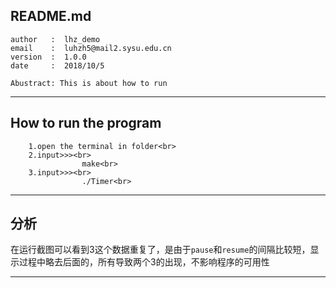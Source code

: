 ## README.md                   

    author   :  lhz_demo 
    email    :  luhzh5@mail2.sysu.edu.cn 
    version  :  1.0.0 
    date     :  2018/10/5 

    Abustract: This is about how to run
************************************

## How to run the program<br>
        1.open the terminal in folder<br>
        2.input>>><br>
                    make<br>
        3.input>>><br>
                    ./Timer<br>
----

## 分析<br>
在运行截图可以看到3这个数据重复了，是由于`pause`和`resume`的间隔比较短，显示过程中略去后面的，所有导致两个3的出现，不影响程序的可用性

----